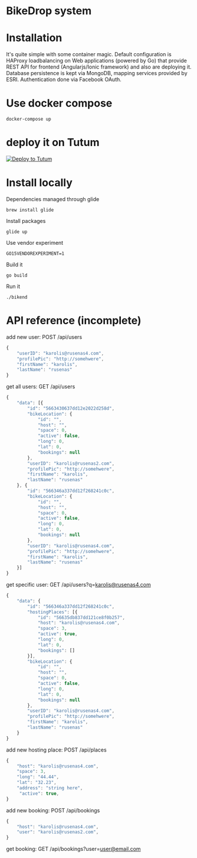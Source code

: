 # BikeDrop system

# Installation

It's quite simple with some container magic. Default configuration is HAProxy loadbalancing on Web applications (powered by Go)
that provide REST API for frontend (Angularjs/Ionic framework) and also are deploying it. Database persistence is kept via MongoDB, 
mapping services provided by ESRI. Authentication done via Facebook OAuth.

# Use docker compose

    docker-compose up
    
# deploy it on Tutum

[![Deploy to Tutum](https://s.tutum.co/deploy-to-tutum.svg)](https://dashboard.tutum.co/stack/deploy/)


# Install locally

Dependencies managed through glide 

    brew install glide

Install packages

    glide up
    
Use vendor experiment

    GO15VENDOREXPERIMENT=1
    
Build it

    go build
    
Run it

    ./bikend
    

# API reference (incomplete)


add new user: POST /api/users
```javascript
{
    "userID": "karolis@rusenas4.com",
    "profilePic": "http://somehwere",
    "firstName": "karolis",
    "lastName": "rusenas"
}
```

get all users: GET /api/users
```javascript
{
	"data": [{
		"id": "5663430637dd12e2022d258d",
		"bikeLocation": {
			"id": "",
			"host": "",
			"space": 0,
			"active": false,
			"long": 0,
			"lat": 0,
			"bookings": null
		},
		"userID": "karolis@rusenas2.com",
		"profilePic": "http://somehwere",
		"firstName": "karolis",
		"lastName": "rusenas"
	}, {
		"id": "566346a337dd12f268241c0c",
		"bikeLocation": {
			"id": "",
			"host": "",
			"space": 0,
			"active": false,
			"long": 0,
			"lat": 0,
			"bookings": null
		},
		"userID": "karolis@rusenas4.com",
		"profilePic": "http://somehwere",
		"firstName": "karolis",
		"lastName": "rusenas"
	}]
}
```


get specific user: GET /api/users?q=karolis@rusenas4.com
```javascript
{
	"data": {
		"id": "566346a337dd12f268241c0c",
		"hostingPlaces": [{
			"id": "56635db837dd121ce8f0b257",
			"host": "karolis@rusenas4.com",
			"space": 3,
			"active": true,
			"long": 0,
			"lat": 0,
			"bookings": []
		}],
		"bikeLocation": {
			"id": "",
			"host": "",
			"space": 0,
			"active": false,
			"long": 0,
			"lat": 0,
			"bookings": null
		},
		"userID": "karolis@rusenas4.com",
		"profilePic": "http://somehwere",
		"firstName": "karolis",
		"lastName": "rusenas"
	}
}
```


add new hosting place: POST /api/places
```javascript
{
    "host": "karolis@rusenas4.com",
    "space": 3,
    "long": "44.44",
    "lat": "32.23",
    "address": "string here",
     "active": true,
}
```

add new booking: POST /api/bookings

```javascript
{
    "host": "karolis@rusenas4.com",
    "user": "karolis@rusenas2.com",
}
```

get booking: GET /api/bookings?user=user@email.com